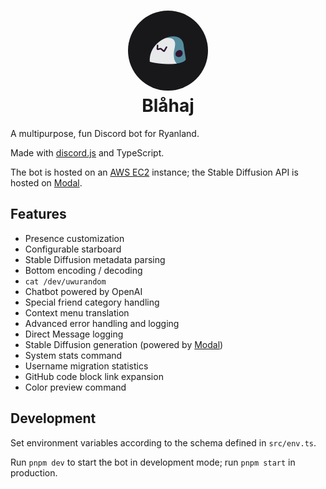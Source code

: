 <h1 align="center">
  <img src="./.github/icon.png" width="128" height="128" style="border-radius: 9999px" /><br />
  Blåhaj
</h1>

A multipurpose, fun Discord bot for Ryanland.

Made with [discord.js](https://discordjs.guide/) and TypeScript.

The bot is hosted on an [AWS EC2](https://aws.amazon.com/ec2/) instance; the Stable Diffusion API is hosted on [Modal](https://modal.com/).

## Features

- Presence customization
- Configurable starboard
- Stable Diffusion metadata parsing
- Bottom encoding / decoding
- `cat /dev/uwurandom`
- Chatbot powered by OpenAI
- Special friend category handling
- Context menu translation
- Advanced error handling and logging
- Direct Message logging
- Stable Diffusion generation (powered by [Modal](https://modal.com/))
- System stats command
- Username migration statistics
- GitHub code block link expansion
- Color preview command

## Development

Set environment variables according to the schema defined in `src/env.ts`.

Run `pnpm dev` to start the bot in development mode; run `pnpm start` in production.
